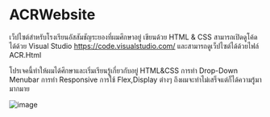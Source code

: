 # ACRWebsite
เว็ปไซต์สำหรับโรงเรียนอัสสัมชัญระยองที่ผมศึกษาอยู่ เขียนด้วย HTML &amp; CSS
สามารถเปิดดูโค้ดได้ด้วย Visual Studio
https://code.visualstudio.com/
และสามารถดูเว็ปไซต์ได้ด้วยไฟล์ ACR.Html

โปรเจคนี้ทำให้ผมได้ศึกษาและเริ่มเรียนรู้เกี่ยวกับอยู่ HTML&CSS การทำ Drop-Down Menubar การทำ Responsive การใช้ Flex,Display ต่างๆ
ถึงผมจะทำไม่เสร็จแต่ก็ได้ความรู้มามากมาย

![image](https://github.com/armmya/ACRWebsite/assets/93005440/e146d7fb-1219-4992-af07-ef788601a1da)


